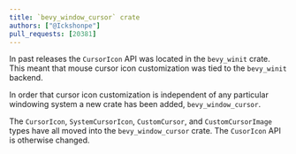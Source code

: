 ```yaml
---
title: `bevy_window_cursor` crate
authors: ["@Ickshonpe"]
pull_requests: [20381]
---
```


In past releases the `CursorIcon` API was located in the `bevy_winit` crate. This meant that mouse cursor icon customization was tied to the `bevy_winit` backend.

In order that cursor icon customization is independent of any particular windowing system a new crate has been added, `bevy_window_cursor`. 

The `CursorIcon`, `SystemCursorIcon`, `CustomCursor`, and `CustomCursorImage` types have all moved into the `bevy_window_cursor` crate. The `CusorIcon` API is otherwise changed.
